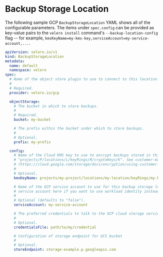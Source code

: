 # Backup Storage Location

The following sample GCP `BackupStorageLocation` YAML shows all of the configurable parameters. The items under `spec.config` can be provided as key-value pairs to the `velero install` command's `--backup-location-config` flag -- for example, `kmsKeyName=my-kms-key,serviceAccount=my-service-account,...`.

```yaml
apiVersion: velero.io/v1
kind: BackupStorageLocation
metadata:
  name: default
  namespace: velero
spec:
  # Name of the object store plugin to use to connect to this location.
  #
  # Required.
  provider: velero.io/gcp

  objectStorage:
    # The bucket in which to store backups.
    #
    # Required.
    bucket: my-bucket

    # The prefix within the bucket under which to store backups.
    #
    # Optional.
    prefix: my-prefix

  config:
    # Name of the Cloud KMS key to use to encrypt backups stored in this location, in the form
    # "projects/P/locations/L/keyRings/R/cryptoKeys/K". See customer-managed Cloud KMS keys
    # (https://cloud.google.com/storage/docs/encryption/using-customer-managed-keys) for details.
    #
    # Optional.
    kmsKeyName: projects/my-project/locations/my-location/keyRings/my-keyring/cryptoKeys/my-key

    # Name of the GCP service account to use for this backup storage location. Specify the
    # service account here if you want to use workload identity instead of providing the key file.
    #
    # Optional (defaults to "false").
    serviceAccount: my-service-account

    # The preferred credentials to talk to the GCP cloud storage service.
    #
    # Optional.
    credentialsFile: path/to/my/credential

    # Configuration of storage endpoint for GCS bucket
    #
    # Optional.
    storeEndpoint: storage-example.p.googleapis.com
```
